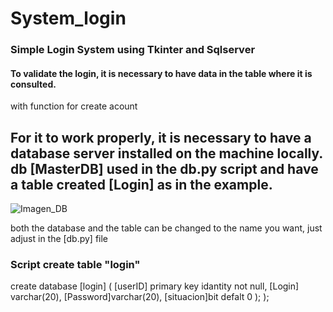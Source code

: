 # System_login

### Simple Login System using Tkinter and Sqlserver

#### To validate the login, it is necessary to have data in the table where it is consulted.

with function for create acount


## For it to work properly, it is necessary to have a database server installed on the machine locally. db [MasterDB] used in the db.py script and have a table created [Login] as in the example.

![Imagen_DB](https://github.com/santosgv/System_login/blob/master/db.png)




both the database and the table can be changed to the name you want, just adjust in the [db.py] file


### Script create table "login"

create database [login]
(
    [userID] primary key idantity not null,
    [Login] varchar(20),
    [Password]varchar(20),
    [situacion]bit defalt 0
 );
);
